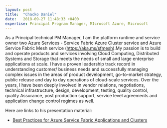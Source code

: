 ```yaml
---
layout: post
title:  "Chacko Daniel"
date:   2018-09-27 11:48:33 +0400
expertise: Principal Program Manager, MIcrosoft Azure, Microsoft
---
```


As a Principal technical PM Manager, I am the platform runtime and service owner two Azure Services - Service Fabric Azure Cluster service and Azure Service Fabric Mesh service (https://aka.ms/sfmesh).My passion is to build and operate products and services involving Cloud Computing, Distributed Systems and Storage that meets the needs of small and large enterprise applications at scale. I have a proven leadership track record in understanding customer/ business needs and successfully managing complex issues in the areas of product development, go-to-market strategy, public release and day to day operations of cloud-scale services. Over the years, I have been deeply involved in vendor relations, negotiations, technical infrastructure, design, development, testing, quality control, quality Assurance, post production support, service level agreements and application change control regimes as well.

Here are links to his presentation material:

- [Best Practices for Azure Service Fabric Applications and Clusters](https://devintxcontent.blob.core.windows.net/showcontent/Speaker%20Presentations%20Fall%202018/SF%20BestPractices%20-%20AzureAIConf_2018.pptx)
